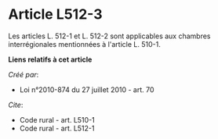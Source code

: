 # Article L512-3

Les articles L. 512-1 et L. 512-2 sont applicables aux chambres interrégionales mentionnées à l'article L. 510-1.

**Liens relatifs à cet article**

_Créé par_:

  - Loi n°2010-874 du 27 juillet 2010 - art. 70

_Cite_:

  - Code rural - art. L510-1
  - Code rural - art. L512-1
